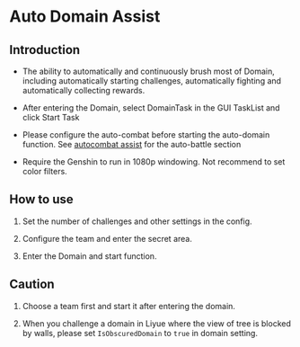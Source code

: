 # Auto Domain Assist

## Introduction

- The ability to automatically and continuously brush most of Domain, including automatically starting challenges, automatically fighting and automatically collecting rewards.

- After entering the Domain, select DomainTask in the GUI TaskList and click Start Task

- Please configure the auto-combat before starting the auto-domain function. See [autocombat assist](combat_assi.md) for the auto-battle section

- Require the Genshin to run in 1080p windowing. Not recommend to set color filters.

## How to use

1. Set the number of challenges and other settings in the config.

2. Configure the team and enter the secret area.

3. Enter the Domain and start function.

## Caution

1. Choose a team first and start it after entering the domain.

2. When you challenge a domain in Liyue where the view of tree is blocked by walls, please set `IsObscuredDomain` to `true` in domain setting.
